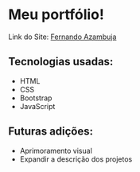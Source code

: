 # Meu portfólio!

Link do Site: [Fernando Azambuja](https://fezamba.github.io/fernandoazambuja/)

## Tecnologias usadas:
- HTML
- CSS
- Bootstrap
- JavaScript

## Futuras adições:
- Aprimoramento visual
- Expandir a descrição dos projetos
